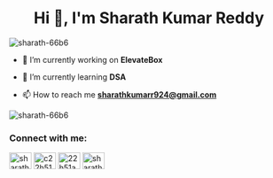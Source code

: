 <h1 align="center">Hi 👋, I'm Sharath Kumar Reddy</h1>
<p align="left"> <img src="https://komarev.com/ghpvc/?username=sharath-66b6&label=Profile%20views&color=0e75b6&style=flat" alt="sharath-66b6" /> </p>

- 🔭 I’m currently working on **ElevateBox**

- 🌱 I’m currently learning **DSA**

- 📫 How to reach me **sharathkumarr924@gmail.com**

  
<p><img align="center" src="https://github-readme-streak-stats.herokuapp.com/?user=sharath-66b6&" alt="sharath-66b6" /></p>


<h3 align="left">Connect with me:</h3>
<p align="left">
<a href="https://linkedin.com/in/sharath-kumar-reddy-software-engineer" target="blank"><img align="center" src="https://raw.githubusercontent.com/rahuldkjain/github-profile-readme-generator/master/src/images/icons/Social/linked-in-alt.svg" alt="sharath-kumar-reddy-software-engineer" height="30" width="40" /></a>
<a href="https://www.codechef.com/users/c22h51a66b6" target="blank"><img align="center" src="https://cdn.jsdelivr.net/npm/simple-icons@3.1.0/icons/codechef.svg" alt="c22h51a66b6" height="30" width="40" /></a>
<a href="https://www.hackerrank.com/22h51a66b6" target="blank"><img align="center" src="https://raw.githubusercontent.com/rahuldkjain/github-profile-readme-generator/master/src/images/icons/Social/hackerrank.svg" alt="22h51a66b6" height="30" width="40" /></a>
<a href="https://www.leetcode.com/sharath" target="blank"><img align="center" src="https://raw.githubusercontent.com/rahuldkjain/github-profile-readme-generator/master/src/images/icons/Social/leet-code.svg" alt="sharath924" height="30" width="40" /></a>
</p>
